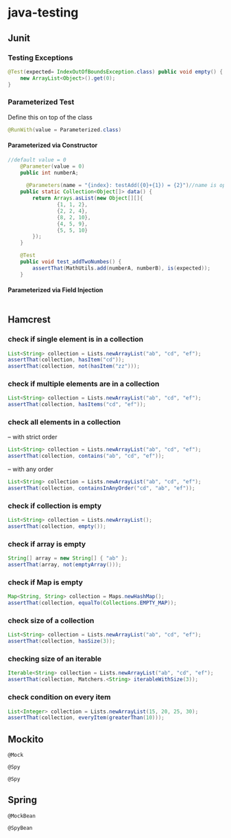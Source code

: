 # java-testing

## Junit

### Testing Exceptions 

```java
@Test(expected= IndexOutOfBoundsException.class) public void empty() { 
    new ArrayList<Object>().get(0); 
}
```
### Parameterized Test
Define this on top of the class 
```java
@RunWith(value = Parameterized.class)
```
#### Parameterized via Constructor
```java
//default value = 0
    @Parameter(value = 0)
    public int numberA;
    
      @Parameters(name = "{index}: testAdd({0}+{1}) = {2}")//name is optional
    public static Collection<Object[]> data() {
        return Arrays.asList(new Object[][]{
                {1, 1, 2},
                {2, 2, 4},
                {8, 2, 10},
                {4, 5, 9},
                {5, 5, 10}
        });
    }

    @Test
    public void test_addTwoNumbes() {
        assertThat(MathUtils.add(numberA, numberB), is(expected));
    }
 ```
#### Parameterized via Field Injection
```java

```

## Hamcrest

### check if single element is in a collection

```java
List<String> collection = Lists.newArrayList("ab", "cd", "ef");
assertThat(collection, hasItem("cd"));
assertThat(collection, not(hasItem("zz")));
```    
### check if multiple elements are in a collection

```java
List<String> collection = Lists.newArrayList("ab", "cd", "ef");
assertThat(collection, hasItems("cd", "ef"));
```    
### check all elements in a collection

– with strict order

```java
List<String> collection = Lists.newArrayList("ab", "cd", "ef");
assertThat(collection, contains("ab", "cd", "ef"));
```
– with any order

```java
List<String> collection = Lists.newArrayList("ab", "cd", "ef");
assertThat(collection, containsInAnyOrder("cd", "ab", "ef"));
```    
### check if collection is empty

```java
List<String> collection = Lists.newArrayList();
assertThat(collection, empty());
```    
### check if array is empty

```java
String[] array = new String[] { "ab" };
assertThat(array, not(emptyArray()));
```
### check if Map is empty

```java
Map<String, String> collection = Maps.newHashMap();
assertThat(collection, equalTo(Collections.EMPTY_MAP));
```
### check size of a collection

```java
List<String> collection = Lists.newArrayList("ab", "cd", "ef");
assertThat(collection, hasSize(3));
```    
### checking size of an iterable

```java
Iterable<String> collection = Lists.newArrayList("ab", "cd", "ef");
assertThat(collection, Matchers.<String> iterableWithSize(3));
```    
### check condition on every item

```java
List<Integer> collection = Lists.newArrayList(15, 20, 25, 30);
assertThat(collection, everyItem(greaterThan(10)));
```
## Mockito
```
@Mock
```  

```
@Spy
```  

```
@Spy
```  
## Spring 
```
@MockBean
```  
```
@SpyBean
```  
  
